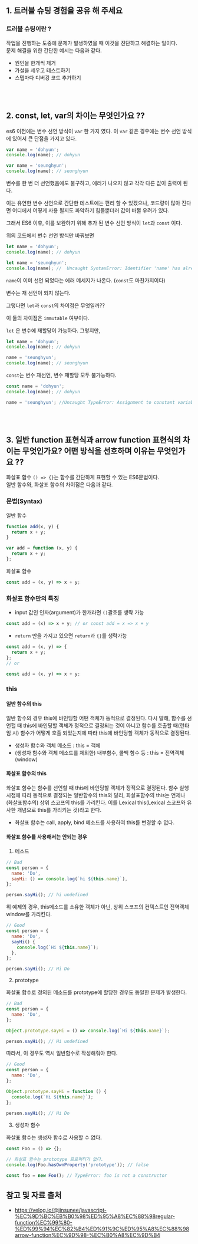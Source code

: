 <br />

<br />

## 1. 트러블 슈팅 경험을 공유 해 주세요

### 트러블 슈팅이란 ?

작업을 진행하는 도중에 문제가 발생하였을 때 이것을 진단하고 해결하는 일이다.  
문제 해결을 위한 간단한 예시는 다음과 같다.

- 원인을 한개씩 제거
- 가설을 세우고 테스트하기
- 스텝마다 디버깅 코드 추가하기

<br />

<br />

## 2. const, let, var의 차이는 무엇인가요 ??

es6 이전에는 변수 선언 방식이 `var` 한 가지 였다. 이 `var` 같은 경우에는 변수 선언 방식에 있어서 큰 단점을 가지고 있다.

```javascript
var name = 'dohyun';
console.log(name); // dohyun

var name = 'seunghyun';
console.log(name); // seunghyun
```

변수를 한 번 더 선언했음에도 불구하고, 에러가 나오지 않고 각각 다른 값이 출력이 된다.

이는 유연한 변수 선언으로 간단한 테스트에는 편리 할 수 있겠으나, 코드량이 많아 진다면 어디에서 어떻게 사용 될지도 파악하기 힘들뿐더러 값이 바뀔 우려가 있다.

그래서 ES6 이후, 이를 보완하기 위해 추가 된 변수 선언 방식이 `let`과 `const` 이다.

위의 코드에서 변수 선언 방식만 바꿔보면

```javascript
let name = 'dohyun';
console.log(name); // dohyun

let name = 'seunghyun';
console.log(name); //  Uncaught SyntaxError: Identifier 'name' has already been declared
```

`name`이 이미 선언 되었다는 에러 메세지가 나온다. (`const`도 마찬가지이다)

변수는 재 선언이 되지 않는다.

그렇다면 `let`과 `const`의 차이점은 무엇일까??

이 둘의 차이점은 `immutable` 여부이다.

`let` 은 변수에 재할당이 가능하다. 그렇지만,

```javascript
let name = 'dohyun';
console.log(name); // dohyun

name = 'seunghyun';
console.log(name); // seunghyun
```

`const`는 변수 재선언, 변수 재할당 모두 불가능하다.

```javascript
const name = 'dohyun';
console.log(name); // dohyun

name = 'seunghyun'; //Uncaught TypeError: Assignment to constant variable.
```

<br />

<br />

## 3. 일반 function 표현식과 arrow function 표현식의 차이는 무엇인가요? 어떤 방식을 선호하며 이유는 무엇인가요 ??

화살표 함수 `() => {}`는 함수를 간단하게 표현할 수 있는 ES6문법이다.  
일반 함수와, 화살표 함수의 차이점은 다음과 같다.

### 문법(Syntax)

일반 함수

```javascript
function add(x, y) {
  return x + y;
}

var add = function (x, y) {
  return x + y;
};
```

화살표 함수

```javascript
const add = (x, y) => x + y;
```

### 화살표 함수만의 특징

- input 값인 인자(argument)가 한개라면 `()`괄호를 생략 가능

```javascript
const add = (x) => x + y; // or const add = x => x + y
```

- `return` 만을 가지고 있으면 `return`과 `{}`를 생략가능

```javascript
const add = (x, y) => {
  return x + y;
};
// or

const add = (x, y) => x + y;
```

### this

#### 일반 함수의 this

일반 함수의 경우 this에 바인딩할 어떤 객체가 동적으로 결정된다. 다시 말해, 함수를 선언헐 때 this에 바인딩할 객체가 정적으로 결정되는 것이 아니고 함수를 호출할 때(런타임 시) 함수가 어떻게 호출 되었는지에 따라 this에 바인딩할 객체가 동적으로 결정된다.

- 생성자 함수와 객체 메소드 : this = 객체
- (생성자 함수와 객체 메소드를 제외한) 내부함수, 콜백 함수 등 : this = 전역객체(window)

#### 화살표 함수의 this

화살표 함수는 함수를 선언할 때 this에 바인딩할 객체가 정적으로 결정된다. 함수 실행 시점에 따라 동적으로 결정되는 일반함수의 this와 달리, 화살표함수의 this는 언제나 (화살표함수의) 상위 스코프의 this를 가리킨다. 이를 Lexical this(Lexical 스코프와 유사한 개념으로 this를 가리키는 것)라고 한다.

- 화살표 함수는 call, apply, bind 메소드를 사용하여 this를 변경할 수 없다.

#### 화살표 함수를 사용해서는 안되는 경우

1.  메소드

```javascript
// Bad
const person = {
  name: 'Do',
  sayHi: () => console.log(`hi ${this.name}`),
};

person.sayHi(); // hi undefined
```

위 예제의 경우, this메소드를 소유한 객체가 아닌, 상위 스코프의 컨텍스트인 전역객체 window를 가리킨다.

```javascript
// Good
const person = {
  name: 'Do',
  sayHi() {
    console.log(`Hi ${this.name}`);
  },
};

person.sayHi(); // Hi Do
```

2. prototype

화살표 함수로 정의된 메소드를 prototype에 할당한 경우도 동일한 문제가 발생한다.

```javascript
// Bad
const person = {
  name: 'Do',
};

Object.prototype.sayHi = () => console.log(`Hi ${this.name}`);

person.sayHi(); // Hi undefined
```

따라서, 이 경우도 역시 일반함수로 작성해줘야 한다.

```javascript
// Good
const person = {
  name: 'Do',
};

Object.prototype.sayHi = function () {
  console.log(`Hi ${this.name}`);
};

person.sayHi(); // Hi Do
```

3. 생성자 함수

화살표 함수는 생성자 함수로 사용할 수 없다.

```javascript
const Foo = () => {};

// 화살표 함수는 prototype 프로퍼티가 없다.
console.log(Foo.hasOwnProperty('prototype')); // false

const foo = new Foo(); // TypeError: foo is not a constructor
```

## 참고 및 자료 출처

- https://velog.io/@jinsunee/javascript-%EC%9D%BC%EB%B0%98%ED%95%A8%EC%88%98regular-function%EC%99%80-%ED%99%94%EC%82%B4%ED%91%9C%ED%95%A8%EC%88%98arrow-function%EC%9D%98-%EC%B0%A8%EC%9D%B4
